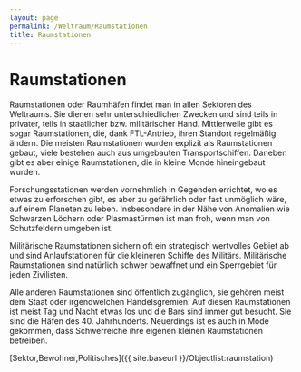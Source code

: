 ```yaml
---
layout: page
permalink: /Weltraum/Raumstationen
title: Raumstationen
---
```



# Raumstationen


Raumstationen oder Raumhäfen findet man in allen Sektoren des Weltraums. Sie dienen sehr unterschiedlichen Zwecken und sind teils in privater, teils in staatlicher bzw. militärischer Hand. Mittlerweile gibt es sogar Raumstationen, die, dank FTL-Antrieb, ihren Standort regelmäßig ändern. Die meisten Raumstationen wurden explizit als Raumstationen gebaut, viele bestehen auch aus umgebauten Transportschiffen. Daneben gibt es aber einige Raumstationen, die in kleine Monde hineingebaut wurden.

Forschungsstationen werden vornehmlich in Gegenden errichtet, wo es etwas zu erforschen gibt, es aber zu gefährlich oder fast unmöglich wäre, auf einem Planeten zu leben. Insbesondere in der Nähe von Anomalien wie Schwarzen Löchern oder Plasmastürmen ist man froh, wenn man von Schutzfeldern umgeben ist.

Militärische Raumstationen sichern oft ein strategisch wertvolles Gebiet ab und sind Anlaufstationen für die kleineren Schiffe des Militärs. Militärische Raumstationen sind natürlich schwer bewaffnet und ein Sperrgebiet für jeden Zivilisten.

Alle anderen Raumstationen sind öffentlich zugänglich, sie gehören meist dem Staat oder irgendwelchen Handelsgremien. Auf diesen Raumstationen ist meist Tag und Nacht etwas los und die Bars sind immer gut besucht. Sie sind die Häfen des 40. Jahrhunderts. Neuerdings ist es auch in Mode gekommen, dass Schwerreiche ihre eigenen kleinen Raumstationen betreiben.


[Sektor,Bewohner,Politisches]({{ site.baseurl }}/Objectlist:raumstation)

